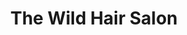 ---
title: "The Wild Hair Salon"
url: /grand-junction/the-wild-hair-salon-highway-50/
shop: hairdresser
---